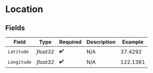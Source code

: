 # Location


## Fields

| Field              | Type               | Required           | Description        | Example            |
| ------------------ | ------------------ | ------------------ | ------------------ | ------------------ |
| `Latitude`         | *float32*          | :heavy_check_mark: | N/A                | 37.4292            |
| `Longitude`        | *float32*          | :heavy_check_mark: | N/A                | 122.1381           |